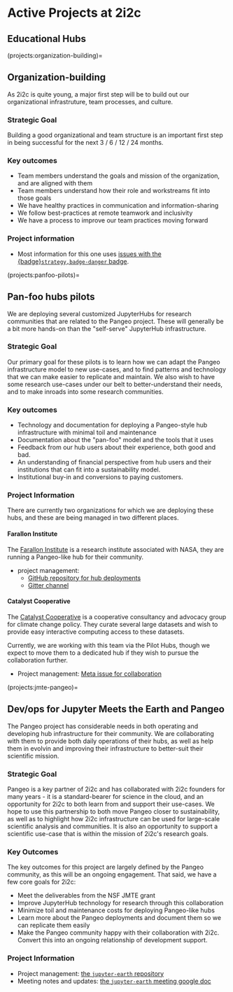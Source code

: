 # Active Projects at 2i2c

## Educational Hubs

(projects:organization-building)=
## Organization-building

As 2i2c is quite young, a major first step will be to build out our organizational infrastruture, team processes, and culture.

### Strategic Goal

Building a good organizational and team structure is an important first step in being successful for the next 3 / 6 / 12 / 24 months.

### Key outcomes

- Team members understand the goals and mission of the organization, and are aligned with them
- Team members understand how their role and workstreams fit into those goals
- We have healthy practices in communication and information-sharing
- We follow best-practices at remote teamwork and inclusivity
- We have a process to improve our team practices moving forward

### Project information

- Most information for this one uses [issues with the {badge}`strategy,badge-danger` badge](https://github.com/2i2c-org/meta/issues?q=is%3Aissue+is%3Aopen+sort%3Aupdated-desc+label%3Astrategy).


(projects:panfoo-pilots)=
## Pan-foo hubs pilots

We are deploying several customized JupyterHubs for research communities that are related to the Pangeo project. These will generally be a bit more hands-on than the "self-serve" JupyterHub infrastructure.

### Strategic Goal

Our primary goal for these pilots is to learn how we can adapt the Pangeo infrastructure model to new use-cases, and to find patterns and technology that we can make easier to replicate and maintain. We also wish to have some research use-cases under our belt to better-understand their needs, and to make inroads into some research communities.

### Key outcomes

- Technology and documentation for deploying a Pangeo-style hub infrastructure with minimal toil and maintenance
- Documentation about the "pan-foo" model and the tools that it uses
- Feedback from our hub users about their experience, both good and bad.
- An understanding of financial perspective from hub users and their institutions that can fit into a sustainability model.
- Institutional buy-in and conversions to paying customers.

### Project Information

There are currently two organizations for which we are deploying these hubs, and these are being managed in two different places.

#### Farallon Institute

The [Farallon Institute](http://www.faralloninstitute.org/) is a research institute associated with NASA, they are running a Pangeo-like hub for their community.

- project management:
  - [GitHub repository for hub deployments](https://github.com/2i2c-org/pangeo-hubs)
  - [Gitter channel](https://gitter.im/pangeo-data/FI-hub)

#### Catalyst Cooperative

The [Catalyst Cooperative](https://catalyst.coop/) is a cooperative consultancy and advocacy group for climate change policy. They curate several large datasets and wish to provide easy interactive computing access to these datasets.

Currently, we are working with this team via the Pilot Hubs, though we expect to move them to a dedicated hub if they wish to pursue the collaboration further.

- Project management: [Meta issue for collaboration](https://github.com/2i2c-org/meta/issues/80)

(projects:jmte-pangeo)=
## Dev/ops for Jupyter Meets the Earth and Pangeo

The Pangeo project has considerable needs in both operating and developing hub infrastructure for their community. We are collaborating with them to provide both daily operations of their hubs, as well as help them in evolvin and improving their infrastructure to better-suit their scientific mission.

### Strategic Goal

Pangeo is a key partner of 2i2c and has collaborated with 2i2c founders for many years - it is a standard-bearer for science in the cloud, and an opportunity for 2i2c to both learn from and support their use-cases. We hope to use this partnership to both move Pangeo closer to sustainability, as well as to highlight how 2i2c infrastructure can be used for large-scale scientific analysis and communities. It is also an opportunity to support a scientific use-case that is within the mission of 2i2c's research goals.

### Key Outcomes

The key outcomes for this project are largely defined by the Pangeo community, as this will be an ongoing engagement. That said, we have a few core goals for 2i2c:

- Meet the deliverables from the NSF JMTE grant
- Improve JupyterHub technology for research through this collaboration
- Minimize toil and maintenance costs for deploying Pangeo-like hubs
- Learn more about the Pangeo deployments and document them so we can replicate them easily
- Make the Pangeo community happy with their collaboration with 2i2c. Convert this into an ongoing relationship of development support.

### Project Information

- Project management: [the `jupyter-earth` repository](https://github.com/pangeo-data/jupyter-earth)
- Meeting notes and updates: [the `jupyter-earth` meeting google doc](https://docs.google.com/document/d/1Od-7_FK1M9kLUkTiSMvAl2tmMwRJEdh-EySCMx5kndg/edit)
